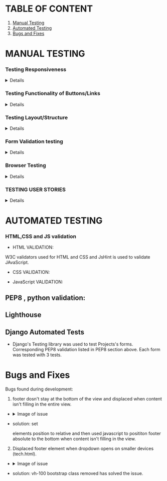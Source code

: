 

# TABLE OF CONTENT

1. [ Manual Testing ](#manual)
2. [ Automated Testing ](#auto)
3. [ Bugs and Fixes ](#bugs)

# MANUAL TESTING <a name="manual"></a>

### Testing Responsiveness

<details>

| **Feature** | **Test Method** | **Expectation** | **Outcome** |
|-------------|-----------------|-----------------|-------------|

</details>

### Testing Functionality of Buttons/Links

<details>


</details>

### Testing Layout/Structure

<details>

| **Feature** | **Test Method** | **Expectation** | **Outcome** |
|-------------|-----------------|-----------------|-------------|

</details>

### Form Validation testing

<details>

| **Feature** | **Test Method** | **Expectation** | **Outcome** |
|-------------|-----------------|-----------------|-------------|

</details>

### Browser Testing

<details>

| **Feature** | **Test Method** | **Expectation** | **Outcome** |
|-------------|-----------------|-----------------|-------------|

</details>

### TESTING USER STORIES

<details>

| **Feature** | **Test Method** | **Expectation** | **Outcome** |
|-------------|-----------------|-----------------|-------------|

</details>




# AUTOMATED TESTING <a name="auto"></a>

### HTML,CSS and JS validation

* HTML VALIDATION:    

W3C validators used for HTML and CSS and JsHint is used to validate JAvaScript.
    


* CSS VALIDATION: 
    

* JavaScript VALIDATION: 
    

## PEP8 , python validation:


## Lighthouse 


## Django Automated Tests

- Django's Testing library was used to test Projects's forms. Corresponding PEP8 validation listed in PEP8 section above. Each form was tested with 3 tests.




# Bugs and Fixes <a name="bugs"></a>

Bugs found during development:

1. footer dosn't stay at the bottom of the view and displaced when content isn't filling in the entire view.

-   <details> <summary> Image of issue </summary>
    <img src="static/images/readme_images/bugs/issue1.jpg">
    </details>

- solution: set <footer> elements position to relative and then used javascript to posititon footer absolute to the bottom when content isn't filling in the view.


2. Displaced footer element when dropdown opens on smaller devices (tech.html).

-   <details> <summary> Image of issue </summary>
    <img src="static/images/readme_images/bugs/issue2.jpg">
    </details>

- solution: vh-100 bootstrap class removed has solved the issue.

 